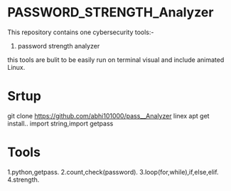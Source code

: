 # PASSWORD_STRENGTH_Analyzer

This repository contains one cybersecurity tools:-
1. password strength analyzer

this tools are bulit to be easily run on 
terminal visual and include animated
Linux.

# Srtup
  git clone https://github.com/abhi101000/pass__Analyzer
  linex apt get install..
  import string,import getpass
  

# Tools
   1.python,getpass.
   2.count,check(password).
   3.loop(for,while),if,else,elif.
   4.strength.

